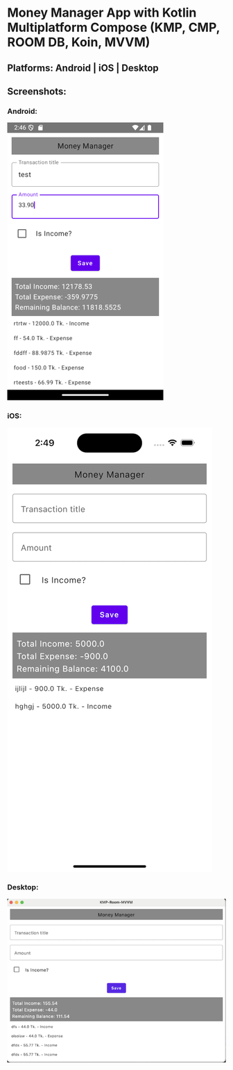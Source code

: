 # Money Manager App with Kotlin Multiplatform Compose (KMP, CMP, ROOM DB, Koin, MVVM)

## Platforms: Android | iOS | Desktop

## Screenshots:

### Android:
![Android_Screenshot](https://raw.githubusercontent.com/TouhidApps/MoneyManager-KMP-Room-Koin-MVVM/refs/heads/main/screenshots/ss_android.png)

### iOS:
![iOS_Screenshot](https://raw.githubusercontent.com/TouhidApps/MoneyManager-KMP-Room-Koin-MVVM/refs/heads/main/screenshots/ss_ios_u.png)

### Desktop:
![Desktop_Screenshot](https://raw.githubusercontent.com/TouhidApps/MoneyManager-KMP-Room-Koin-MVVM/refs/heads/main/screenshots/ss_desktop_u.png)

